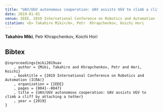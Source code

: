 ```yaml
---
title: "UAV/UGV autonomous cooperation: UAV assists UGV to climb a cliff by attaching a tether"
date: 2019-01-01
venue: IEEE, 2019 International Conference on Robotics and Automation (ICRA)
citation: <b> Takahiro Miki</b>, Petr  Khrapchenkov, Koichi Hori
---
```

<b> Takahiro Miki</b>, Petr  Khrapchenkov, Koichi Hori
## Bibtex
```
@inproceedings{miki2019uav
    , author = {Miki, Takahiro and Khrapchenkov, Petr and Hori, Koichi}
    , booktitle = {2019 International Conference on Robotics and Automation (ICRA)}
    , organization = {IEEE}
    , pages = {8041--8047}
    , title = {UAV/UGV autonomous cooperation: UAV assists UGV to climb a cliff by attaching a tether}
    , year = {2019}
}


```